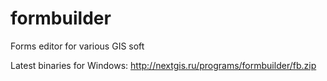 formbuilder
===========

Forms editor for various GIS soft

Latest binaries for Windows: http://nextgis.ru/programs/formbuilder/fb.zip
